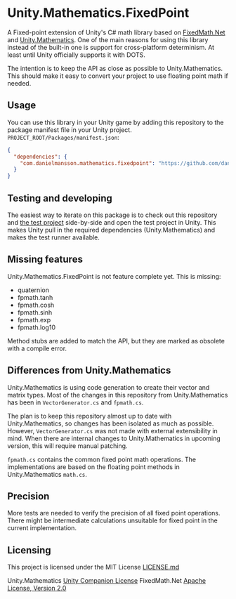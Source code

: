 # Unity.Mathematics.FixedPoint

A Fixed-point extension of Unity's C# math library based on [FixedMath.Net](https://github.com/asik/FixedMath.Net) and [Unity.Mathematics](https://github.com/Unity-Technologies/Unity.Mathematics). One of the main reasons for using this library instead of the built-in one is support for cross-platform determinism. At least until Unity officially supports it with DOTS. 

The intention is to keep the API as close as possible to Unity.Mathematics. This should make it easy to convert your project to use floating point math if needed.

## Usage

You can use this library in your Unity game by adding this repository to the package manifest file in your Unity project. `PROJECT_ROOT/Packages/manifest.json`:

```json
{
  "dependencies": {
    "com.danielmansson.mathematics.fixedpoint": "https://github.com/danielmansson/Unity.Mathematics.FixedPoint.git"
  }
}
```

## Testing and developing

The easiest way to iterate on this package is to check out this repository and [the test project](https://github.com/danielmansson/Unity.Mathematics.FixedPoint.TestProject) side-by-side and open the test project in Unity. This makes Unity pull in the required dependencies (Unity.Mathematics) and makes the test runner available.

## Missing features

Unity.Mathematics.FixedPoint is not feature complete yet. This is missing:

- quaternion
- fpmath.tanh
- fpmath.cosh
- fpmath.sinh
- fpmath.exp
- fpmath.log10

Method stubs are added to match the API, but they are marked as obsolete with a compile error.

## Differences from Unity.Mathematics

Unity.Mathematics is using code generation to create their vector and matrix types. Most of the changes in this repository from Unity.Mathematics has been in `VectorGenerator.cs` and `fpmath.cs`.

The plan is to keep this repository almost up to date with Unity.Mathematics, so changes has been isolated as much as possible. However, `VectorGenerator.cs` was not made with external extensibility in mind. When there are internal changes to Unity.Mathematics in upcoming version, this will require manual patching.

`fpmath.cs` contains the common fixed point math operations. The implementations are based on the floating point methods in Unity.Mathematics `math.cs`.

## Precision

More tests are needed to verify the precision of all fixed point operations. There might be intermediate calculations unsuitable for fixed point in the current implementation.

## Licensing

This project is licensed under the MIT License [LICENSE.md](LICENSE.md)

Unity.Mathematics [Unity Companion License](https://github.com/Unity-Technologies/Unity.Mathematics/blob/master/LICENSE.md)
FixedMath.Net [Apache License, Version 2.0](Unity.Mathematics.FixedPoint/fp/LICENSE.txt)

